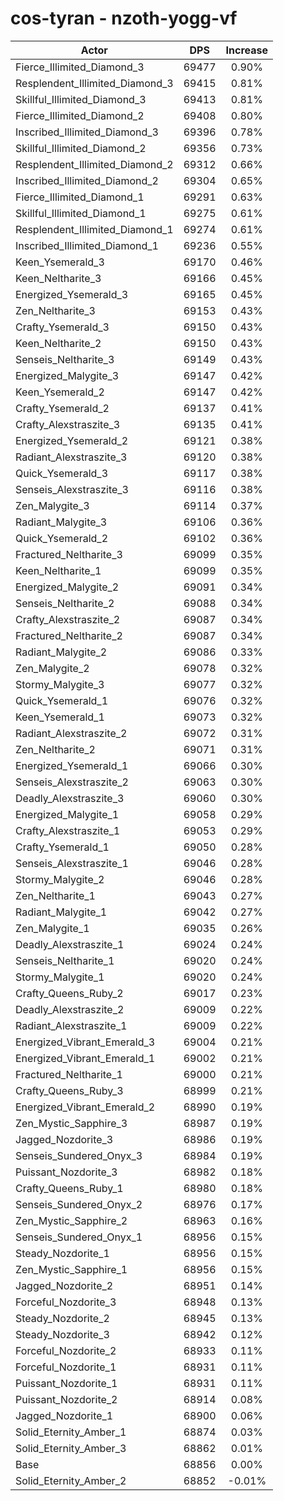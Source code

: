 # cos-tyran - nzoth-yogg-vf
| Actor | DPS | Increase |
|---|:---:|:---:|
|Fierce_Illimited_Diamond_3|69477|0.90%|
|Resplendent_Illimited_Diamond_3|69415|0.81%|
|Skillful_Illimited_Diamond_3|69413|0.81%|
|Fierce_Illimited_Diamond_2|69408|0.80%|
|Inscribed_Illimited_Diamond_3|69396|0.78%|
|Skillful_Illimited_Diamond_2|69356|0.73%|
|Resplendent_Illimited_Diamond_2|69312|0.66%|
|Inscribed_Illimited_Diamond_2|69304|0.65%|
|Fierce_Illimited_Diamond_1|69291|0.63%|
|Skillful_Illimited_Diamond_1|69275|0.61%|
|Resplendent_Illimited_Diamond_1|69274|0.61%|
|Inscribed_Illimited_Diamond_1|69236|0.55%|
|Keen_Ysemerald_3|69170|0.46%|
|Keen_Neltharite_3|69166|0.45%|
|Energized_Ysemerald_3|69165|0.45%|
|Zen_Neltharite_3|69153|0.43%|
|Crafty_Ysemerald_3|69150|0.43%|
|Keen_Neltharite_2|69150|0.43%|
|Senseis_Neltharite_3|69149|0.43%|
|Energized_Malygite_3|69147|0.42%|
|Keen_Ysemerald_2|69147|0.42%|
|Crafty_Ysemerald_2|69137|0.41%|
|Crafty_Alexstraszite_3|69135|0.41%|
|Energized_Ysemerald_2|69121|0.38%|
|Radiant_Alexstraszite_3|69120|0.38%|
|Quick_Ysemerald_3|69117|0.38%|
|Senseis_Alexstraszite_3|69116|0.38%|
|Zen_Malygite_3|69114|0.37%|
|Radiant_Malygite_3|69106|0.36%|
|Quick_Ysemerald_2|69102|0.36%|
|Fractured_Neltharite_3|69099|0.35%|
|Keen_Neltharite_1|69099|0.35%|
|Energized_Malygite_2|69091|0.34%|
|Senseis_Neltharite_2|69088|0.34%|
|Crafty_Alexstraszite_2|69087|0.34%|
|Fractured_Neltharite_2|69087|0.34%|
|Radiant_Malygite_2|69086|0.33%|
|Zen_Malygite_2|69078|0.32%|
|Stormy_Malygite_3|69077|0.32%|
|Quick_Ysemerald_1|69076|0.32%|
|Keen_Ysemerald_1|69073|0.32%|
|Radiant_Alexstraszite_2|69072|0.31%|
|Zen_Neltharite_2|69071|0.31%|
|Energized_Ysemerald_1|69066|0.30%|
|Senseis_Alexstraszite_2|69063|0.30%|
|Deadly_Alexstraszite_3|69060|0.30%|
|Energized_Malygite_1|69058|0.29%|
|Crafty_Alexstraszite_1|69053|0.29%|
|Crafty_Ysemerald_1|69050|0.28%|
|Senseis_Alexstraszite_1|69046|0.28%|
|Stormy_Malygite_2|69046|0.28%|
|Zen_Neltharite_1|69043|0.27%|
|Radiant_Malygite_1|69042|0.27%|
|Zen_Malygite_1|69035|0.26%|
|Deadly_Alexstraszite_1|69024|0.24%|
|Senseis_Neltharite_1|69020|0.24%|
|Stormy_Malygite_1|69020|0.24%|
|Crafty_Queens_Ruby_2|69017|0.23%|
|Deadly_Alexstraszite_2|69009|0.22%|
|Radiant_Alexstraszite_1|69009|0.22%|
|Energized_Vibrant_Emerald_3|69004|0.21%|
|Energized_Vibrant_Emerald_1|69002|0.21%|
|Fractured_Neltharite_1|69000|0.21%|
|Crafty_Queens_Ruby_3|68999|0.21%|
|Energized_Vibrant_Emerald_2|68990|0.19%|
|Zen_Mystic_Sapphire_3|68987|0.19%|
|Jagged_Nozdorite_3|68986|0.19%|
|Senseis_Sundered_Onyx_3|68984|0.19%|
|Puissant_Nozdorite_3|68982|0.18%|
|Crafty_Queens_Ruby_1|68980|0.18%|
|Senseis_Sundered_Onyx_2|68976|0.17%|
|Zen_Mystic_Sapphire_2|68963|0.16%|
|Senseis_Sundered_Onyx_1|68956|0.15%|
|Steady_Nozdorite_1|68956|0.15%|
|Zen_Mystic_Sapphire_1|68956|0.15%|
|Jagged_Nozdorite_2|68951|0.14%|
|Forceful_Nozdorite_3|68948|0.13%|
|Steady_Nozdorite_2|68945|0.13%|
|Steady_Nozdorite_3|68942|0.12%|
|Forceful_Nozdorite_2|68933|0.11%|
|Forceful_Nozdorite_1|68931|0.11%|
|Puissant_Nozdorite_1|68931|0.11%|
|Puissant_Nozdorite_2|68914|0.08%|
|Jagged_Nozdorite_1|68900|0.06%|
|Solid_Eternity_Amber_1|68874|0.03%|
|Solid_Eternity_Amber_3|68862|0.01%|
|Base|68856|0.00%|
|Solid_Eternity_Amber_2|68852|-0.01%|
